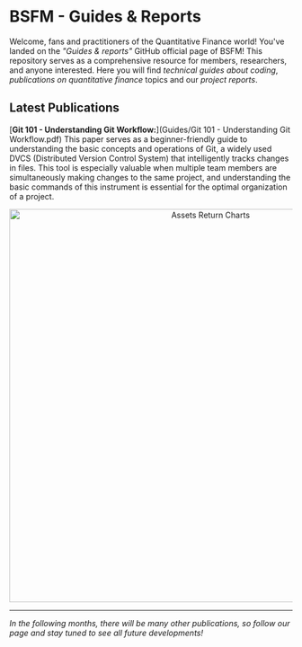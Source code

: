 # BSFM - Guides & Reports
Welcome, fans and practitioners of the Quantitative Finance world! You've landed on the _"Guides & reports"_ GitHub official page of BSFM! 
This repository serves as a comprehensive resource for members, researchers, and anyone interested. Here you will find _technical guides about coding_, _publications on quantitative finance_ topics and our _project reports_.

## Latest Publications
[**Git 101 - Understanding Git Workflow:**](Guides/Git 101 - Understanding Git Workflow.pdf) This paper serves as a beginner-friendly guide to understanding the basic concepts and operations of Git, a widely used DVCS (Distributed Version Control System) that intelligently tracks changes in files. This tool is especially valuable when multiple team members are simultaneously making changes to the same project, and understanding the basic commands of this instrument is essential for the optimal organization of a project.

<p align="center">
  <img src="Guides/_Covers/Git 101 - Understanding Git Workflow.pdf - Cover.png" alt = "Assets Return Charts" width="700px">
</p>

---
_In the following months, there will be many other publications, so follow our page and stay tuned to see all future developments!_